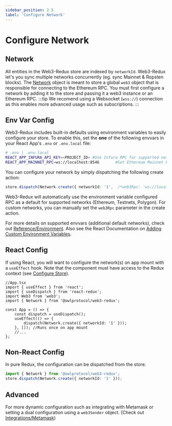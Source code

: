 ```yaml
---
sidebar_position: 2.5
label: 'Configure Network'
---
```


# Configure Network

## Network

All entities in the Web3-Redux store are indexed by `networkId`. Web3-Redux let's you sync multiple networks concurrently (eg. sync Mainnet & Ropsten blocks). The [Network](../web3-redux-reference/interfaces/Network.Network-1.md) object is meant to store a global `web3` object that is responsible for connecting to the Ethereum RPC. You must first configure a network by adding it to the store and passing it a web3 instance or an Ethereum RPC.
:::tip
We recomend using a Websocket (`wss://`) connection as this enables more advanced usage such as subscriptions.
:::

## Env Var Config

Web3-Redux includes built-in defaults using environment variables to easily configure your store. To enable this, set the **one** of the following envvars in your React App's `.env` or `.env.local` file:

```bash
# .env | .env.local
REACT_APP_INFURA_API_KEY=<PROJECT_ID> #Use Infura RPC for supported networks
REACT_APP_MAINNET_RPC=ws://localhost:8546       #Set Ethereum Mainnet RPC (networkId: 1)
```

You can configure your network by simply dispatching the following create action:

```typescript
store.dispatch(Network.create({ networkId: '1',  /*web3Rpc: 'ws://localhost:8546'*/})
```

Web3-Redux will automatically use the environment variable configured RPC as a default for supported networks (Ethereum, Testnets, Polygon). For custom networks, you can manually set the `web3Rpc` parameter in the create action.

For more details on supported envvars (additional default networks), check out [Reference/Environment](../web3-redux-reference/namespaces/Environment.md).
Also see the React Documentation on [Adding Custom Environment Variables](https://create-react-app.dev/docs/adding-custom-environment-variables/).

## React Config

If using React, you will want to configure the network(s) on app mount with a `useEffect` hook. Note that the component must have access to the Redux context (see [Configure Store](./add_store.md)).

```tsx
//App.tsx
import { useEffect } from 'react';
import { useDispatch } from 'react-redux';
import Web3 from 'web3';
import { Network } from '@owlprotocol/web3-redux';

const App = () => {
    const dispatch = useDispatch();
    useEffect(() => {
        dispatch(Network.create({ networkId: '1' }));
    }, []); //Runs once on app mount
    //...
};
```

## Non-React Config

In pure Redux, the configuration can be dispatched from the store.

```typescript
import { Network } from '@owlprotocol/web3-redux';
store.dispatch(Network.create({ networkId: '1' }));
```

## Advanced

For more dynamic configuration such as integrating with Metamask or setting a dual configuration using a `web3Sender` object. (Check out [Integrations/Metamask](../web3-redux-integrations/metamask.md))
